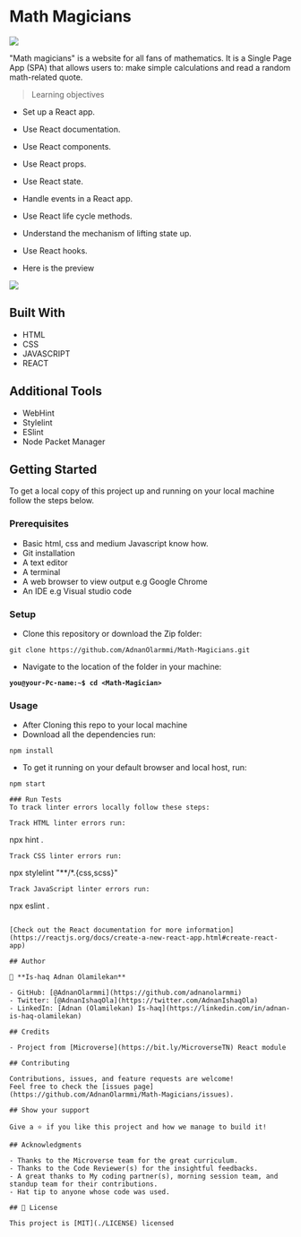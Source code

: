 # Math Magicians

![](https://img.shields.io/badge/Microverse-blueviolet)

"Math magicians" is a website for all fans of mathematics. It is a Single Page App (SPA) that allows users to:  make simple calculations and read a random math-related quote.

> Learning objectives

- Set up a React app.
- Use React documentation.
- Use React components.
- Use React props.
- Use React state.
- Handle events in a React app.
- Use React life cycle methods.
- Understand the mechanism of lifting state up.
- Use React hooks.

- Here is the preview
<p>
 <img src="./preview.gif" />
</p>

## Built With

- HTML
- CSS
- JAVASCRIPT
- REACT

## Additional Tools

- WebHint
- Stylelint
- ESlint
- Node Packet Manager

## Getting Started

To get a local copy of this project up and running on your local machine follow the steps below.

### Prerequisites

- Basic html, css and medium Javascript know how.
- Git installation
- A text editor 
- A terminal
- A web browser to view output e.g Google Chrome
- An IDE e.g Visual studio code

### Setup

- Clone this repository or download the Zip folder:

```
git clone https://github.com/AdnanOlarmmi/Math-Magicians.git
```

- Navigate to the location of the folder in your machine:

**``you@your-Pc-name:~$ cd <Math-Magician>``**

### Usage

- After Cloning this repo to your local machine
- Download all the dependencies run:
```
npm install
```
- To get it running on your default browser and local host, run:
```
npm start

### Run Tests
To track linter errors locally follow these steps:  

Track HTML linter errors run:
```
npx hint .
```
Track CSS linter errors run:
```
npx stylelint "**/*.{css,scss}"
```
Track JavaScript linter errors run:
```
npx eslint .
```

[Check out the React documentation for more information](https://reactjs.org/docs/create-a-new-react-app.html#create-react-app)

## Author

👤 **Is-haq Adnan Olamilekan**

- GitHub: [@AdnanOlarmmi](https://github.com/adnanolarmmi)
- Twitter: [@AdnanIshaqOla](https://twitter.com/AdnanIshaqOla)
- LinkedIn: [Adnan (Olamilekan) Is-haq](https://linkedin.com/in/adnan-is-haq-olamilekan)

## Credits

- Project from [Microverse](https://bit.ly/MicroverseTN) React module

## Contributing

Contributions, issues, and feature requests are welcome!
Feel free to check the [issues page](https://github.com/AdnanOlarmmi/Math-Magicians/issues).

## Show your support

Give a ⭐️ if you like this project and how we manage to build it!

## Acknowledgments

- Thanks to the Microverse team for the great curriculum.
- Thanks to the Code Reviewer(s) for the insightful feedbacks.
- A great thanks to My coding partner(s), morning session team, and standup team for their contributions.
- Hat tip to anyone whose code was used.

## 📝 License

This project is [MIT](./LICENSE) licensed
